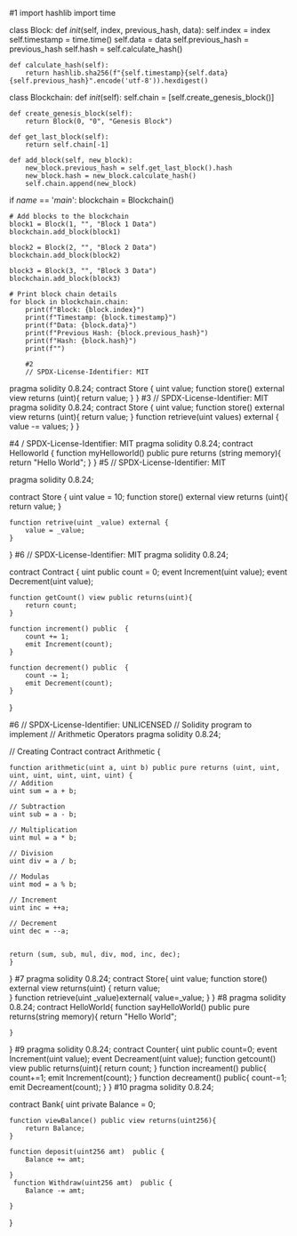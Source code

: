 #1
import hashlib
import time

class Block:
    def _init_(self, index, previous_hash, data):
        self.index = index
        self.timestamp = time.time()
        self.data = data
        self.previous_hash = previous_hash
        self.hash = self.calculate_hash()

    def calculate_hash(self):
        return hashlib.sha256(f"{self.timestamp}{self.data}{self.previous_hash}".encode('utf-8')).hexdigest()
    
class Blockchain:
    def _init_(self):
        self.chain = [self.create_genesis_block()]

    def create_genesis_block(self):
        return Block(0, "0", "Genesis Block")

    def get_last_block(self):
        return self.chain[-1]
    
    def add_block(self, new_block):
        new_block.previous_hash = self.get_last_block().hash
        new_block.hash = new_block.calculate_hash()
        self.chain.append(new_block)

if  _name_ == '_main_':
    blockchain = Blockchain()

    # Add blocks to the blockchain
    block1 = Block(1, "", "Block 1 Data")
    blockchain.add_block(block1)
    
    block2 = Block(2, "", "Block 2 Data")
    blockchain.add_block(block2)

    block3 = Block(3, "", "Block 3 Data")
    blockchain.add_block(block3)

    # Print block chain details
    for block in blockchain.chain:
        print(f"Block: {block.index}")
        print(f"Timestamp: {block.timestamp}")
        print(f"Data: {block.data}")
        print(f"Previous Hash: {block.previous_hash}")
        print(f"Hash: {block.hash}")
        print(f"")

        #2
        // SPDX-License-Identifier: MIT
pragma solidity 0.8.24;
contract Store {
    uint value;
    function store() external view returns (uint){
        return value;
    }
}
#3
// SPDX-License-Identifier: MIT
pragma solidity 0.8.24;
contract Store {
    uint value;
    function store() external view returns (uint){
        return value;
    }
    function retrieve(uint values) external  {
        value -= values;
    }
}

#4
/ SPDX-License-Identifier: MIT
pragma solidity 0.8.24;
contract Helloworld {
    function myHelloworld() public pure returns (string memory){
        return "Hello World";
    }
}
#5
// SPDX-License-Identifier: MIT

pragma solidity 0.8.24;

contract Store {
    uint value = 10;
    function store() external view returns (uint){
        return value;
    }

    function retrive(uint _value) external {
        value = _value;
    }
}
#6
// SPDX-License-Identifier: MIT
pragma solidity 0.8.24;

contract Contract {
    uint public count = 0;
    event Increment(uint value);
    event Decrement(uint value);

    function getCount() view public returns(uint){
        return count;
    }

    function increment() public  {
        count += 1;
        emit Increment(count);
    }
    
    function decrement() public  {
        count -= 1;
        emit Decrement(count);
    }
}

#6
// SPDX-License-Identifier: UNLICENSED
// Solidity program to implement 
// Arithmetic Operators 
pragma solidity 0.8.24; 

// Creating Contract 
contract Arithmetic { 
	
    function arithmetic(uint a, uint b) public pure returns (uint, uint, uint, uint, uint, uint, uint) { 
    // Addition  
    uint sum = a + b; 
        
    // Subtraction  
    uint sub = a - b; 
        
    // Multiplication  
    uint mul = a * b; 
        
    // Division  
    uint div = a / b; 

    // Modulas
    uint mod = a % b;

    // Increment
    uint inc = ++a;

    // Decrement
    uint dec = --a;
        
    
    return (sum, sub, mul, div, mod, inc, dec); 
    } 
}
#7
pragma solidity 0.8.24;
contract Store{
    uint value;
    function store() external view returns(uint) {
      return value;  
    }
    function retrieve(uint _value)external{
      value=_value;
    }
}
#8
pragma solidity 0.8.24;
contract HelloWorld{
    function sayHelloWorld() public pure returns(string memory){
        return "Hello World";

    }
}
#9
pragma solidity 0.8.24;
contract Counter{
    uint public count=0;
    event Increment(uint value);
    event Decreament(uint value);
    function getcount() view public returns(uint){
        return count;
    }
    function increament() public{
        count+=1;
        emit Increment(count);
    }
    function decreament() public{
        count-=1;
        emit Decreament(count);
    }
}
#10
pragma solidity 0.8.24;

contract Bank{
    uint private Balance = 0;

    function viewBalance() public view returns(uint256){
        return Balance;
    }

    function deposit(uint256 amt)  public {
        Balance += amt;
        
    }
     function Withdraw(uint256 amt)  public {
        Balance -= amt;
        
    }
}
